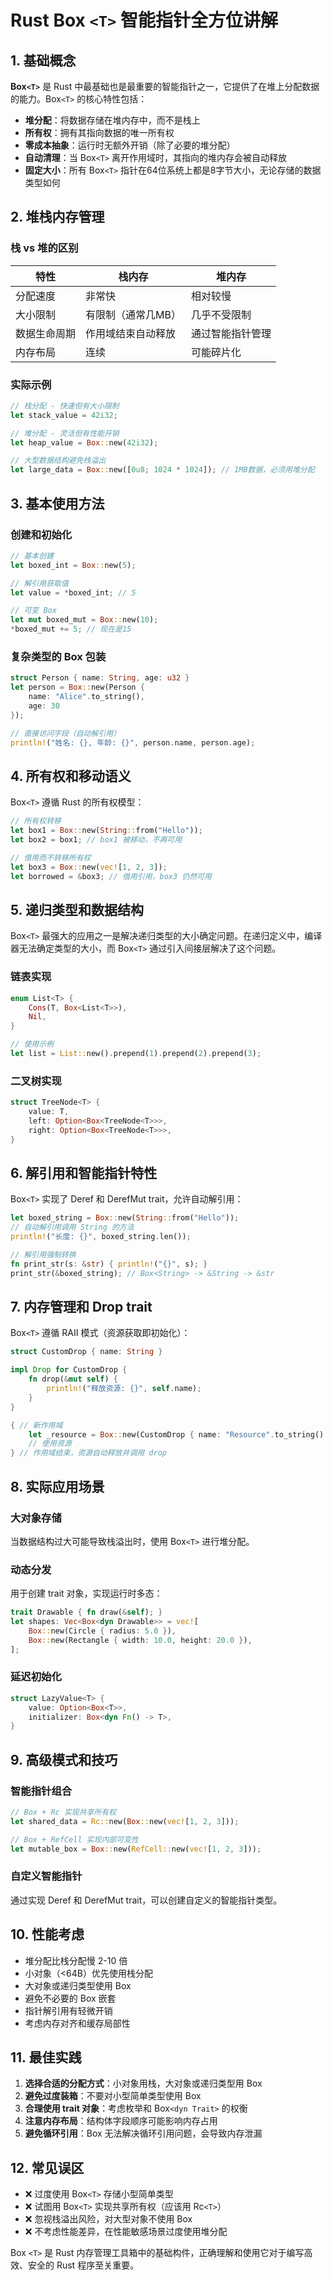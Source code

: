 # Rust Box `<T>` 智能指针全方位讲解

## 1. 基础概念

**Box`<T>`** 是 Rust 中最基础也是最重要的智能指针之一，它提供了在堆上分配数据的能力。Box`<T>` 的核心特性包括：

- **堆分配**：将数据存储在堆内存中，而不是栈上
- **所有权**：拥有其指向数据的唯一所有权
- **零成本抽象**：运行时无额外开销（除了必要的堆分配）
- **自动清理**：当 Box`<T>` 离开作用域时，其指向的堆内存会被自动释放
- **固定大小**：所有 Box`<T>` 指针在64位系统上都是8字节大小，无论存储的数据类型如何

## 2. 堆栈内存管理

### 栈 vs 堆的区别

| 特性         | 栈内存             | 堆内存           |
| ------------ | ------------------ | ---------------- |
| 分配速度     | 非常快             | 相对较慢         |
| 大小限制     | 有限制（通常几MB） | 几乎不受限制     |
| 数据生命周期 | 作用域结束自动释放 | 通过智能指针管理 |
| 内存布局     | 连续               | 可能碎片化       |

### 实际示例

```rust
// 栈分配 - 快速但有大小限制
let stack_value = 42i32;

// 堆分配 - 灵活但有性能开销
let heap_value = Box::new(42i32);

// 大型数据结构避免栈溢出
let large_data = Box::new([0u8; 1024 * 1024]); // 1MB数据，必须用堆分配
```

## 3. 基本使用方法

### 创建和初始化

```rust
// 基本创建
let boxed_int = Box::new(5);

// 解引用获取值
let value = *boxed_int; // 5

// 可变 Box
let mut boxed_mut = Box::new(10);
*boxed_mut += 5; // 现在是15
```

### 复杂类型的 Box 包装

```rust
struct Person { name: String, age: u32 }
let person = Box::new(Person { 
    name: "Alice".to_string(), 
    age: 30 
});

// 直接访问字段（自动解引用）
println!("姓名: {}, 年龄: {}", person.name, person.age);
```

## 4. 所有权和移动语义

Box`<T>` 遵循 Rust 的所有权模型：

```rust
// 所有权转移
let box1 = Box::new(String::from("Hello"));
let box2 = box1; // box1 被移动，不再可用

// 借用而不转移所有权
let box3 = Box::new(vec![1, 2, 3]);
let borrowed = &box3; // 借用引用，box3 仍然可用
```

## 5. 递归类型和数据结构

Box`<T>` 最强大的应用之一是解决递归类型的大小确定问题。在递归定义中，编译器无法确定类型的大小，而 Box`<T>` 通过引入间接层解决了这个问题。

### 链表实现

```rust
enum List<T> {
    Cons(T, Box<List<T>>),
    Nil,
}

// 使用示例
let list = List::new().prepend(1).prepend(2).prepend(3);
```

### 二叉树实现

```rust
struct TreeNode<T> {
    value: T,
    left: Option<Box<TreeNode<T>>>,
    right: Option<Box<TreeNode<T>>>,
}
```

## 6. 解引用和智能指针特性

Box`<T>` 实现了 Deref 和 DerefMut trait，允许自动解引用：

```rust
let boxed_string = Box::new(String::from("Hello"));
// 自动解引用调用 String 的方法
println!("长度: {}", boxed_string.len());

// 解引用强制转换
fn print_str(s: &str) { println!("{}", s); }
print_str(&boxed_string); // Box<String> -> &String -> &str
```

## 7. 内存管理和 Drop trait

Box`<T>` 遵循 RAII 模式（资源获取即初始化）：

```rust
struct CustomDrop { name: String }

impl Drop for CustomDrop {
    fn drop(&mut self) {
        println!("释放资源: {}", self.name);
    }
}

{ // 新作用域
    let _resource = Box::new(CustomDrop { name: "Resource".to_string() });
    // 使用资源
} // 作用域结束，资源自动释放并调用 drop
```

## 8. 实际应用场景

### 大对象存储

当数据结构过大可能导致栈溢出时，使用 Box`<T>` 进行堆分配。

### 动态分发

用于创建 trait 对象，实现运行时多态：

```rust
trait Drawable { fn draw(&self); }
let shapes: Vec<Box<dyn Drawable>> = vec![
    Box::new(Circle { radius: 5.0 }),
    Box::new(Rectangle { width: 10.0, height: 20.0 }),
];
```

### 延迟初始化

```rust
struct LazyValue<T> {
    value: Option<Box<T>>,
    initializer: Box<dyn Fn() -> T>,
}
```

## 9. 高级模式和技巧

### 智能指针组合

```rust
// Box + Rc 实现共享所有权
let shared_data = Rc::new(Box::new(vec![1, 2, 3]));

// Box + RefCell 实现内部可变性
let mutable_box = Box::new(RefCell::new(vec![1, 2, 3]));
```

### 自定义智能指针

通过实现 Deref 和 DerefMut trait，可以创建自定义的智能指针类型。

## 10. 性能考虑

- 堆分配比栈分配慢 2-10 倍
- 小对象（<64B）优先使用栈分配
- 大对象或递归类型使用 Box
- 避免不必要的 Box 嵌套
- 指针解引用有轻微开销
- 考虑内存对齐和缓存局部性

## 11. 最佳实践

1. **选择合适的分配方式**：小对象用栈，大对象或递归类型用 Box
2. **避免过度装箱**：不要对小型简单类型使用 Box
3. **合理使用 trait 对象**：考虑枚举和 Box`<dyn Trait>` 的权衡
4. **注意内存布局**：结构体字段顺序可能影响内存占用
5. **避免循环引用**：Box 无法解决循环引用问题，会导致内存泄漏

## 12. 常见误区

- ❌ 过度使用 Box`<T>` 存储小型简单类型
- ❌ 试图用 Box`<T>` 实现共享所有权（应该用 Rc`<T>`）
- ❌ 忽视栈溢出风险，对大型对象不使用 Box
- ❌ 不考虑性能差异，在性能敏感场景过度使用堆分配

Box `<T>` 是 Rust 内存管理工具箱中的基础构件，正确理解和使用它对于编写高效、安全的 Rust 程序至关重要。

